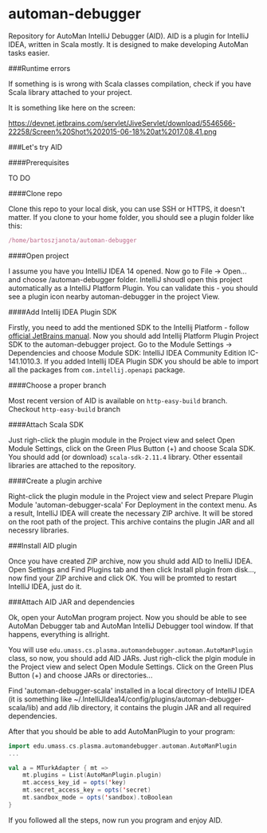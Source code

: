 # automan-debugger
Repository for AutoMan IntelliJ Debugger (AID). AID is a plugin for IntelliJ IDEA, written in Scala mostly. It is designed to make developing AutoMan tasks easier.

###Runtime errors

If something is is wrong with Scala classes compilation, check if you have Scala library attached to your project.

It is something like here on the screen: 

https://devnet.jetbrains.com/servlet/JiveServlet/download/5546566-22258/Screen%20Shot%202015-06-18%20at%2017.08.41.png

###Let's try AID

####Prerequisites

TO DO

####Clone repo

Clone this repo to your local disk, you can use SSH or HTTPS, it doesn't matter.
If you clone to your home folder, you should see a plugin folder like this:
```js
/home/bartoszjanota/automan-debugger
```

####Open project

I assume you have you IntelliJ IDEA 14 opened. Now go to File -> Open... and choose /automan-debugger folder.
IntelliJ shoudl open this project automatically as a IntelliJ Platform Plugin. You can validate this - you should see a plugin icon nearby automan-debugger in the project View.

####Add Intellij IDEA Plugin SDK

Firstly, you need to add the mentioned SDK to the Intellij Platform - follow [official JetBrains manual](https://www.jetbrains.com/idea/help/configuring-intellij-platform-plugin-sdk.html).
Now you should add Intellij Platform Plugin Project SDK to the automan-debugger project.
Go to the Module Settings -> Dependencies and choose Module SDK: IntelliJ IDEA Community Edition IC-141.1010.3.
If you added Intellij IDEA Plugin SDK you should be able to import all the packages from `com.intellij.openapi` package.

####Choose a proper branch

Most recent version of AID is available on `http-easy-build` branch. Checkout `http-easy-build` branch

####Attach Scala SDK

Just righ-click the plugin module in the Project view and select Open Module Settings, click on the Green Plus Button (+) and choose Scala SDK. You should add (or download) `scala-sdk-2.11.4` library. Other essentail libraries are attached to the repository.

####Create a plugin archive

Right-click the plugin module in the Project view and select Prepare Plugin Module 'automan-debugger-scala' For Deployment in the context menu. As a result, IntelliJ IDEA will create the necessary ZIP archive. It will be stored on the root path of the project. This archive contains the plugin JAR and all necessry libraries.

###Install AID plugin

Once you have created ZIP archive, now you shuld add AID to InelliJ IDEA. Open Settings and Find Plugins tab and then click Install plugin from disk..., now find your ZIP archive and click OK. You will be promted to restart IntelliJ IDEA, just do it.

###Attach AID JAR and dependencies

Ok, open your AutoMan program project. Now you should be able to see AutoMan Debugger tab and AutoMan IntelliJ Debugger tool window. If that happens, everything is allright.

You will use `edu.umass.cs.plasma.automandebugger.automan.AutoManPlugin` class, so now, you should add AID JARs. Just righ-click the plgin module in the Project view and select Open Module Settings. Click on the Green Plus Button (+) and choose JARs or directories...

Find 'automan-debugger-scala' installed in a local directory of IntelliJ IDEA (it is something like ~/.IntelliJIdea14/config/plugins/automan-debugger-scala/lib) and add /lib directory, it contains the plugin JAR and all required dependencies.

After that you should be able to add AutoManPlugin to your program:

```Scala
import edu.umass.cs.plasma.automandebugger.automan.AutoManPlugin
...

val a = MTurkAdapter { mt =>
    mt.plugins = List(AutoManPlugin.plugin)
    mt.access_key_id = opts('key)
    mt.secret_access_key = opts('secret)
    mt.sandbox_mode = opts('sandbox).toBoolean
}
```

If you followed all the steps, now run you program and enjoy AID.
